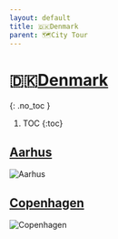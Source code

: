 ```yaml
---
layout: default
title: 🇩🇰Denmark
parent: 🗺City Tour
---
```


# 🇩🇰[Denmark](https://en.wikipedia.org/wiki/Denmark)
{: .no_toc }
1. TOC
{:toc}

## [Aarhus](https://en.wikipedia.org/wiki/Aarhus)

![Aarhus](🇩🇰Denmark/Aarhus.jpeg)

## [Copenhagen](https://en.wikipedia.org/wiki/Copenhagen)

![Copenhagen](🇩🇰Denmark/Copenhagen.jpeg)